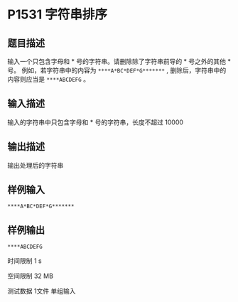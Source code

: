 # P1531 字符串排序

## 题目描述
输入一个只包含字母和 * 号的字符串。请删除除了字符串前导的 * 号之外的其他 * 号。 例如，若字符串中的内容为 `****A*BC*DEF*G*******` , 删除后，字符串中的内容则应当是 `****ABCDEFG` 。

## 输入描述
输入的字符串中只包含字母和 * 号的字符串，长度不超过 10000

## 输出描述
输出处理后的字符串

## 样例输入

```
****A*BC*DEF*G*******
```

## 样例输出

```
****ABCDEFG
```

时间限制  1 s

空间限制  32 MB

测试数据  1文件 单组输入

